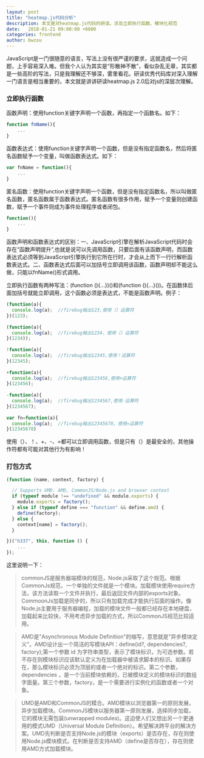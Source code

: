 ```yaml
---
layout: post
title: "heatmap.js代码分析"
description: 本文是对heatmap.js代码的研读。涉及立即执行函数、模块化规范
date:   2018-01-21 09:00:00 +0800
categories: frontend
author: bwzou
---
```

JavaScript是一门很随意的语言，写法上没有很严谨的要求，这就造成一个问题，上手容易深入难。但我个人认为其实是“形散神不散”，看似杂乱无章，其实都是一些高阶的写法，只是我理解还不够深，雾里看花。研读优秀代码库对深入理解一门语言是相当重要的，本文就是讲讲研读heatmap.js 2.0后对js的深层次理解。

### 立即执行函数
函数声明：使用function关键字声明一个函数，再指定一个函数名。如下：

```js	
function fnName(){
	...
}
```
 
函数表达式：使用function关键字声明一个函数，但是没有指定函数名，然后将匿名函数赋予一个变量，叫做函数表达式。如下：

```js
var fnName = function(){
	...
}
```

匿名函数：使用function关键字声明一个函数，但是没有指定函数名，所以叫做匿名函数，匿名函数属于函数表达式。匿名函数有很多作用，赋予一个变量则创建函数，赋予一个事件则成为事件处理程序或者闭包。
```js
function(){
	...
}
```

函数声明和函数表达式的区别：一、JavaScript引擎在解析JavaScript代码时会存在“函数声明提升”,也就是说可以先调用函数，只要后面有该函数声明，而函数表达式必须等到JavaScript引擎执行到它所在行时，才会从上而下一行行解析函数表达式。二、函数表达式后面可以加括号立即调用该函数，函数声明却不能这么做，只能以fnName()形式调用。

立即执行函数有两种写法：(function (){...})()和(function (){...}())。在函数体后面加括号就能立即调用，这个函数必须是表达式，不能是函数声明。例子：

```js
(function(a){
  console.log(a);  //firebug输出123,使用（）运算符
})(123);
 
(function(a){
  console.log(a);  //firebug输出1234，使用（）运算符
}(1234));
 
!function(a){
  console.log(a);  //firebug输出12345,使用！运算符
}(12345);
 
+function(a){
  console.log(a);  //firebug输出123456,使用+运算符
}(123456);
 
-function(a){
  console.log(a);  //firebug输出1234567,使用-运算符
}(1234567);
 
var fn=function(a){
  console.log(a);  //firebug输出12345678，使用=运算符
}(12345678)
```

使用（）、！、+、-、=都可以立即调用函数，但是只有（）是最安全的，其他操作符都有可能对其他行为有影响！

### 打包方式
```js
(function (name, context, factory) {

  // Supports UMD. AMD, CommonJS/Node.js and browser context
  if (typeof module !== "undefined" && module.exports) {
    module.exports = factory();
  } else if (typeof define === "function" && define.amd) {
    define(factory);
  } else {
    context[name] = factory();
  }

})("h337", this, function () {
	...
});
```

这里说明一下：

>commonJS是服务器端模块的规范，Node.js采取了这个规范。根据CommonJs规范，一个单独的文件就是一个模块。加载模块使用require方法，该方法读取一个文件并执行，最后返回文件内部的exports对象。CommoonJs加载是同步的，所以只有加载完成才能执行后面的操作。像Node.js主要用于服务器编程，加载的模块文件一般都已经存在本地硬盘，加载起来比较快，不用考虑异步加载的方式，所以CommonJS规范比较适用。

>AMD是"Asynchronous Module Definition"的缩写，意思就是"异步模块定义"。AMD设计出一个简洁的写模块API：define(id?, dependencies?, factory);第一个参数 id 为字符串类型，表示了模块标识，为可选参数。若不存在则模块标识应该默认定义为在加载器中被请求脚本的标识。如果存在，那么模块标识必须为顶层的或者一个绝对的标识。第二个参数，dependencies ，是一个当前模块依赖的，已被模块定义的模块标识的数组字面量。第三个参数，factory，是一个需要进行实例化的函数或者一个对象。

>UMD是AMD和CommonJS的糅合。AMD模块以浏览器第一的原则发展，异步加载模块。CommonJS模块以服务器第一原则发展，选择同步加载，它的模块无需包装(unwrapped modules)。这迫使人们又想出另一个更通用的模式UMD（Universal Module Definition）。希望解决跨平台的解决方案。UMD先判断是否支持Node.js的模块（exports）是否存在，存在则使用Node.js模块模式。在判断是否支持AMD（define是否存在），存在则使用AMD方式加载模块。






